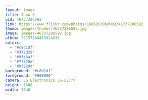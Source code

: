 ```yaml
---
layout: image
title: Snow 3
uid: 46737286592
link: https://www.flickr.com/photos/160685305@N03/46737286592
thumb: images/thumbs/46737286592.jpg
image: images/46737286592.jpg
album: 72157704413924931
colors: 
  - "#c8d1df"
  - "#372d29"
  - "#9fa5af"
  - "#7f726d"
  - "#93929d"
background: "#c8d1df"
foreground: "#000000"
camera: LG Electronics LG-LS777
height: 1380
width: 2048
---
```


